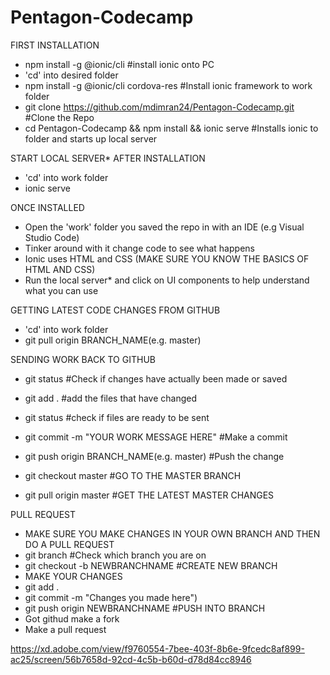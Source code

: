# Pentagon-Codecamp


FIRST INSTALLATION

- npm install -g @ionic/cli #install ionic onto PC
- 'cd' into desired folder
- npm install -g @ionic/cli cordova-res #Install ionic framework to work folder
- git clone https://github.com/mdimran24/Pentagon-Codecamp.git #Clone the Repo
- cd Pentagon-Codecamp && npm install && ionic serve #Installs ionic to folder and starts up local server

START LOCAL SERVER* AFTER INSTALLATION

- 'cd' into work folder
- ionic serve

ONCE INSTALLED 

- Open the 'work' folder you saved the repo in with an IDE (e.g Visual Studio Code)
- Tinker around with it change code to see what happens
- Ionic uses HTML and CSS (MAKE SURE YOU KNOW THE BASICS OF HTML AND CSS)
- Run the local server* and click on UI components to help understand what you can use

GETTING LATEST CODE CHANGES FROM GITHUB

- 'cd' into work folder
- git pull origin BRANCH_NAME(e.g. master)

SENDING WORK BACK TO GITHUB

- git status #Check if changes have actually been made or saved
- git add . #add the files that have changed
- git status #check if files are ready to be sent
- git commit -m "YOUR WORK MESSAGE HERE" #Make a commit
- git push origin BRANCH_NAME(e.g. master) #Push the change


- git checkout master  #GO TO THE MASTER BRANCH
- git pull origin master  #GET THE LATEST MASTER CHANGES

PULL REQUEST
- MAKE SURE YOU MAKE CHANGES IN YOUR OWN BRANCH AND THEN DO A PULL REQUEST
- git branch #Check which branch you are on
- git checkout -b NEWBRANCHNAME #CREATE NEW BRANCH
- MAKE YOUR CHANGES 
- git add .
- git commit -m "Changes you made here")
- git push origin NEWBRANCHNAME #PUSH INTO BRANCH
- Got githud make a fork
- Make a pull request

https://xd.adobe.com/view/f9760554-7bee-403f-8b6e-9fcedc8af899-ac25/screen/56b7658d-92cd-4c5b-b60d-d78d84cc8946

